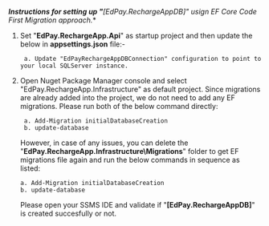 ﻿***Instructions for setting up "**[EdPay.RechargeAppDB]**" usign EF Core Code First Migration approach.**

1) Set "**EdPay.RechargeApp.Api**" as startup project and then update the below in **appsettings.json** file:-

		a. Update "EdPayRechargeAppDBConnection" configuration to point to your local SQLServer instance.

2) Open Nuget Package Manager console and select "EdPay.RechargeApp.Infrastructure" as default project. Since migrations are already added into the project, we do not need to add any EF migrations. Please run both of the below command directly:

     	a. Add-Migration initialDatabaseCreation
	    b. update-database

    However, in case of any issues, you can delete the "**EdPay.RechargeApp.Infrastructure\Migrations**" folder to get EF migrations file again and run the below commands in sequence as listed:
	
       a. Add-Migration initialDatabaseCreation
	   b. update-database

    Please open your SSMS IDE and validate if "**[EdPay.RechargeAppDB]**" is created succesfully or not.   